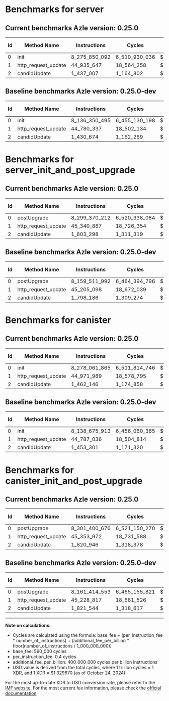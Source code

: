 # Benchmarks for server

## Current benchmarks Azle version: 0.25.0

| Id  | Method Name         | Instructions  | Cycles        | USD           | USD/Million Calls | Change                                |
| --- | ------------------- | ------------- | ------------- | ------------- | ----------------- | ------------------------------------- |
| 0   | init                | 8_275_850_092 | 6_510_930_036 | $0.0086573883 | $8_657.38         | <font color="red">+139_499_597</font> |
| 1   | http_request_update | 44_935_647    | 18_564_258    | $0.0000246843 | $24.68            | <font color="red">+155_310</font>     |
| 2   | candidUpdate        | 1_437_007     | 1_164_802     | $0.0000015488 | $1.54             | <font color="red">+6_333</font>       |

## Baseline benchmarks Azle version: 0.25.0-dev

| Id  | Method Name         | Instructions  | Cycles        | USD           | USD/Million Calls |
| --- | ------------------- | ------------- | ------------- | ------------- | ----------------- |
| 0   | init                | 8_136_350_495 | 6_455_130_198 | $0.0085831930 | $8_583.19         |
| 1   | http_request_update | 44_780_337    | 18_502_134    | $0.0000246017 | $24.60            |
| 2   | candidUpdate        | 1_430_674     | 1_162_269     | $0.0000015454 | $1.54             |

# Benchmarks for server_init_and_post_upgrade

## Current benchmarks Azle version: 0.25.0

| Id  | Method Name         | Instructions  | Cycles        | USD           | USD/Million Calls | Change                                |
| --- | ------------------- | ------------- | ------------- | ------------- | ----------------- | ------------------------------------- |
| 0   | postUpgrade         | 8_299_370_212 | 6_520_338_084 | $0.0086698979 | $8_669.89         | <font color="red">+139_858_220</font> |
| 1   | http_request_update | 45_340_887    | 18_726_354    | $0.0000248999 | $24.89            | <font color="red">+135_789</font>     |
| 2   | candidUpdate        | 1_803_298     | 1_311_319     | $0.0000017436 | $1.74             | <font color="red">+5_112</font>       |

## Baseline benchmarks Azle version: 0.25.0-dev

| Id  | Method Name         | Instructions  | Cycles        | USD           | USD/Million Calls |
| --- | ------------------- | ------------- | ------------- | ------------- | ----------------- |
| 0   | postUpgrade         | 8_159_511_992 | 6_464_394_796 | $0.0085955118 | $8_595.51         |
| 1   | http_request_update | 45_205_098    | 18_672_039    | $0.0000248277 | $24.82            |
| 2   | candidUpdate        | 1_798_186     | 1_309_274     | $0.0000017409 | $1.74             |

# Benchmarks for canister

## Current benchmarks Azle version: 0.25.0

| Id  | Method Name         | Instructions  | Cycles        | USD           | USD/Million Calls | Change                                |
| --- | ------------------- | ------------- | ------------- | ------------- | ----------------- | ------------------------------------- |
| 0   | init                | 8_278_061_865 | 6_511_814_746 | $0.0086585647 | $8_658.56         | <font color="red">+139_385_952</font> |
| 1   | http_request_update | 44_971_989    | 18_578_795    | $0.0000247037 | $24.70            | <font color="red">+184_953</font>     |
| 2   | candidUpdate        | 1_462_146     | 1_174_858     | $0.0000015622 | $1.56             | <font color="red">+8_845</font>       |

## Baseline benchmarks Azle version: 0.25.0-dev

| Id  | Method Name         | Instructions  | Cycles        | USD           | USD/Million Calls |
| --- | ------------------- | ------------- | ------------- | ------------- | ----------------- |
| 0   | init                | 8_138_675_913 | 6_456_060_365 | $0.0085844298 | $8_584.42         |
| 1   | http_request_update | 44_787_036    | 18_504_814    | $0.0000246053 | $24.60            |
| 2   | candidUpdate        | 1_453_301     | 1_171_320     | $0.0000015575 | $1.55             |

# Benchmarks for canister_init_and_post_upgrade

## Current benchmarks Azle version: 0.25.0

| Id  | Method Name         | Instructions  | Cycles        | USD           | USD/Million Calls | Change                                |
| --- | ------------------- | ------------- | ------------- | ------------- | ----------------- | ------------------------------------- |
| 0   | postUpgrade         | 8_301_400_676 | 6_521_150_270 | $0.0086709779 | $8_670.97         | <font color="red">+139_986_123</font> |
| 1   | http_request_update | 45_353_972    | 18_731_588    | $0.0000249068 | $24.90            | <font color="red">+125_155</font>     |
| 2   | candidUpdate        | 1_820_946     | 1_318_378     | $0.0000017530 | $1.75             | <font color="green">-598</font>       |

## Baseline benchmarks Azle version: 0.25.0-dev

| Id  | Method Name         | Instructions  | Cycles        | USD           | USD/Million Calls |
| --- | ------------------- | ------------- | ------------- | ------------- | ----------------- |
| 0   | postUpgrade         | 8_161_414_553 | 6_465_155_821 | $0.0085965237 | $8_596.52         |
| 1   | http_request_update | 45_228_817    | 18_681_526    | $0.0000248403 | $24.84            |
| 2   | candidUpdate        | 1_821_544     | 1_318_617     | $0.0000017533 | $1.75             |

---

**Note on calculations:**

- Cycles are calculated using the formula: base_fee + (per_instruction_fee \* number_of_instructions) + (additional_fee_per_billion \* floor(number_of_instructions / 1_000_000_000))
- base_fee: 590_000 cycles
- per_instruction_fee: 0.4 cycles
- additional_fee_per_billion: 400_000_000 cycles per billion instructions
- USD value is derived from the total cycles, where 1 trillion cycles = 1 XDR, and 1 XDR = $1.329670 (as of October 24, 2024)

For the most up-to-date XDR to USD conversion rate, please refer to the [IMF website](https://www.imf.org/external/np/fin/data/rms_sdrv.aspx).
For the most current fee information, please check the [official documentation](https://internetcomputer.org/docs/current/developer-docs/gas-cost#execution).
